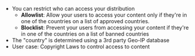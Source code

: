 
- You can restrict who can access your distribution
	- **Allowlist**: Allow your users to access your content only if they're in one of the countries on a list of approved countries.
	- **Blocklist**: Prevent your users from accessing your content if they're in one of the countries on a list of banned countries
- The "country" is determined using a 3rd party Geo-IP database
- User case: Copyright Laws to control access to content
